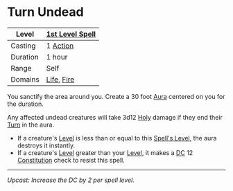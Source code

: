 # Turn Undead

| Level    | [1st Level Spell](1st%20Level%20Spells.md)                                         |
| -------- | ---------------------------------------------------------------------------------- |
| Casting  | 1 [Action](../../../../Game%20Procedures/Action.md)                                |
| Duration | 1 hour                                                                             |
| Range    | Self                                                                               |
| Domains  | [Life](../../Spell%20Domains/Life.md), [Fire](../../Spell%20Domains/Fire.md) |

You sanctify the area around you. Create a 30 foot [Aura](../../Areas%20of%20Effect/Aura.md) centered on you for the duration.

Any affected undead creatures will take 3d12 [Holy](../../../../Damage%20Types/Holy.md) damage if they end their [Turn](../../../../Game%20Procedures/Turn.md) in the aura.

- If a creature's [Level](../../../../Player%20Characters/Derived%20Statistics/Level.md) is less than or equal to this [Spell's Level](../../Spell%20Level.md), the aura destroys it instantly.
- If a creature's [Level](../../../../Player%20Characters/Derived%20Statistics/Level.md) greater than your [Level](../../../../Player%20Characters/Derived%20Statistics/Level.md), it makes a [DC](../../../../Game%20Procedures/DC.md) 12 [Constitution](../../../../Player%20Characters/Chosen%20Statistics/Constitution.md) check to resist this spell.

---
*Upcast: Increase the DC by 2 per spell level.*
